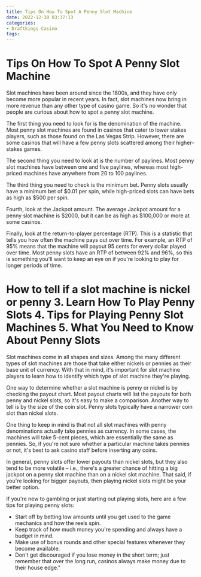 ```yaml
---
title: Tips On How To Spot A Penny Slot Machine 
date: 2022-12-30 03:37:13
categories:
- Draftkings Casino
tags:
---
```



#  Tips On How To Spot A Penny Slot Machine 

Slot machines have been around since the 1800s, and they have only become more popular in recent years. In fact, slot machines now bring in more revenue than any other type of casino game. So it's no wonder that people are curious about how to spot a penny slot machine.

The first thing you need to look for is the denomination of the machine. Most penny slot machines are found in casinos that cater to lower stakes players, such as those found on the Las Vegas Strip. However, there are some casinos that will have a few penny slots scattered among their higher-stakes games.

The second thing you need to look at is the number of paylines. Most penny slot machines have between one and five paylines, whereas most high-priced machines have anywhere from 20 to 100 paylines.

The third thing you need to check is the minimum bet. Penny slots usually have a minimum bet of $0.01 per spin, while high-priced slots can have bets as high as $500 per spin.

Fourth, look at the Jackpot amount. The average Jackpot amount for a penny slot machine is $2000, but it can be as high as $100,000 or more at some casinos.

Finally, look at the return-to-player percentage (RTP). This is a statistic that tells you how often the machine pays out over time. For example, an RTP of 95% means that the machine will payout 95 cents for every dollar played over time. Most penny slots have an RTP of between 92% and 96%, so this is something you'll want to keep an eye on if you're looking to play for longer periods of time.

#  How to tell if a slot machine is nickel or penny 3. Learn How To Play Penny Slots 4. Tips for Playing Penny Slot Machines 5. What You Need to Know About Penny Slots

Slot machines come in all shapes and sizes. Among the many different types of slot machines are those that take either nickels or pennies as their base unit of currency. With that in mind, it's important for slot machine players to learn how to identify which type of slot machine they're playing.

One way to determine whether a slot machine is penny or nickel is by checking the payout chart. Most payout charts will list the payouts for both penny and nickel slots, so it's easy to make a comparison. Another way to tell is by the size of the coin slot. Penny slots typically have a narrower coin slot than nickel slots.

One thing to keep in mind is that not all slot machines with penny denominations actually take pennies as currency. In some cases, the machines will take 5-cent pieces, which are essentially the same as pennies. So, if you're not sure whether a particular machine takes pennies or not, it's best to ask casino staff before inserting any coins.

In general, penny slots offer lower payouts than nickel slots, but they also tend to be more volatile – i.e., there's a greater chance of hitting a big jackpot on a penny slot machine than on a nickel slot machine. That said, if you're looking for bigger payouts, then playing nickel slots might be your better option.

If you're new to gambling or just starting out playing slots, here are a few tips for playing penny slots:

- Start off by betting low amounts until you get used to the game mechanics and how the reels spin.
- Keep track of how much money you're spending and always have a budget in mind.
- Make use of bonus rounds and other special features whenever they become available. 
- Don't get discouraged if you lose money in the short term; just remember that over the long run, casinos always make money due to their house edge."